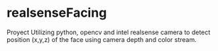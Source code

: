 # realsenseFacing
Proyect Utilizing python, opencv and intel realsense camera to detect position (x,y,z) of the face using camera depth and color stream.

